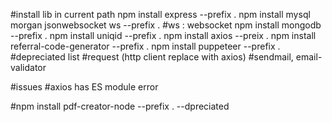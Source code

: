 #install lib in current path
npm install express --prefix .
npm install mysql morgan jsonwebsocket ws --prefix .
#ws : websocket
npm install mongodb --prefix .
npm install uniqid --prefix .
npm install axios --preix .
npm install referral-code-generator --prefix .
npm install puppeteer --prefix .
#depreciated list
#request (http client replace with axios)
#sendmail, email-validator

#issues
#axios has ES module error

#npm install pdf-creator-node --prefix . --dpreciated
